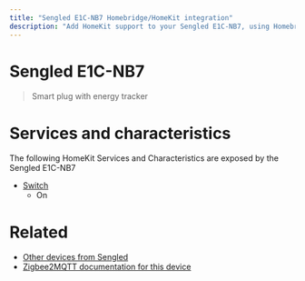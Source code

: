 ```yaml
---
title: "Sengled E1C-NB7 Homebridge/HomeKit integration"
description: "Add HomeKit support to your Sengled E1C-NB7, using Homebridge, Zigbee2MQTT and homebridge-z2m."
---
```

<!---
This file has been GENERATED using src/docgen/docgen.ts
DO NOT EDIT THIS FILE MANUALLY!
-->
# Sengled E1C-NB7
> Smart plug with energy tracker


# Services and characteristics
The following HomeKit Services and Characteristics are exposed by
the Sengled E1C-NB7

* [Switch](../../switch.md)
  * On


# Related
* [Other devices from Sengled](../index.md#sengled)
* [Zigbee2MQTT documentation for this device](https://www.zigbee2mqtt.io/devices/E1C-NB7.html)
